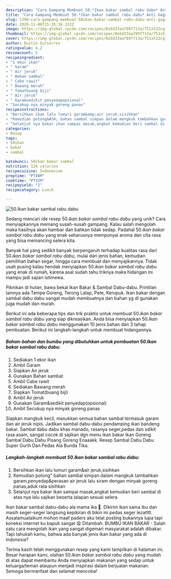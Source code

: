 ```yaml
---
description: "Cara Gampang Membuat 50.*Ikan bakar sambal rabu dabu* Anti Gagal"
title: "Cara Gampang Membuat 50.*Ikan bakar sambal rabu dabu* Anti Gagal"
slug: 1390-cara-gampang-membuat-50ikan-bakar-sambal-rabu-dabu-anti-gagal
date: 2020-11-06T15:35:16.322Z
image: https://img-global.cpcdn.com/recipes/0a5d33aa789f713a/751x532cq70/50ikan-bakar-sambal-rabu-dabu-foto-resep-utama.jpg
thumbnail: https://img-global.cpcdn.com/recipes/0a5d33aa789f713a/751x532cq70/50ikan-bakar-sambal-rabu-dabu-foto-resep-utama.jpg
cover: https://img-global.cpcdn.com/recipes/0a5d33aa789f713a/751x532cq70/50ikan-bakar-sambal-rabu-dabu-foto-resep-utama.jpg
author: Dustin Gutierrez
ratingvalue: 4.2
reviewcount: 5
recipeingredient:
- "1 ekor ikan"
- " Garam"
- " Air jeruk"
- " Bahan sambal"
- " Cabe rawit"
- " Bawang merah"
- " Tomatbuang biji"
- " Air jeruk"
- " Garamsedikit penyedapopsional"
- "Secukup nya minyak goreng panas"
recipeinstructions:
- "Bersihkan ikan lalu lumuri garam&amp;air jeruk,sisihkan"
- "Kemudian potong&#34; bahan sambal simpan dalam mangkuk tambahkan garam,penyedap&amp;perasan air jeruk lalu siram dengan minyak goreng panas,aduk rata sisihkan"
- "Selanjut nya bakar ikan sampai masak,angkat kemudian beri sambal di atas nya lalu sajikan beserta lalapan sesuai selera"
categories:
- Resep
tags:
- 50ikan
- bakar
- sambal

katakunci: 50ikan bakar sambal 
nutrition: 124 calories
recipecuisine: Indonesian
preptime: "PT40M"
cooktime: "PT32M"
recipeyield: "2"
recipecategory: Lunch

---
```



![50.*Ikan bakar sambal rabu dabu*](https://img-global.cpcdn.com/recipes/0a5d33aa789f713a/751x532cq70/50ikan-bakar-sambal-rabu-dabu-foto-resep-utama.jpg)

Sedang mencari ide resep 50.*ikan bakar sambal rabu dabu* yang unik? Cara menyiapkannya memang susah-susah gampang. Kalau salah mengolah maka hasilnya akan hambar dan bahkan tidak sedap. Padahal 50.*ikan bakar sambal rabu dabu* yang enak seharusnya mempunyai aroma dan cita rasa yang bisa memancing selera kita.

Banyak hal yang sedikit banyak berpengaruh terhadap kualitas rasa dari 50.*ikan bakar sambal rabu dabu*, mulai dari jenis bahan, kemudian pemilihan bahan segar, hingga cara membuat dan menyajikannya. Tidak usah pusing kalau hendak menyiapkan 50.*ikan bakar sambal rabu dabu* yang enak di rumah, karena asal sudah tahu triknya maka hidangan ini mampu jadi sajian istimewa.

Piknikan di hutan, bawa bekal Ikan Bakar &amp; Sambal Dabu-dabu. Printilan lainnya ada Tempe Goreng, Terong Lalap, Pete, Kerupuk. Ikan bakar dengan sambal dabu dabu sangat mudah membuatnya dan bahan yg di gunakan juga mudah dan murah.


Berikut ini ada beberapa tips dan trik praktis untuk membuat 50.*ikan bakar sambal rabu dabu* yang siap dikreasikan. Anda bisa menyiapkan 50.*Ikan bakar sambal rabu dabu* menggunakan 10 jenis bahan dan 3 tahap pembuatan. Berikut ini langkah-langkah untuk membuat hidangannya.

<!--inarticleads1-->

##### Bahan-bahan dan bumbu yang dibutuhkan untuk pembuatan 50.*Ikan bakar sambal rabu dabu*:

1. Sediakan 1 ekor ikan
1. Ambil  Garam
1. Siapkan  Air jeruk
1. Gunakan  Bahan sambal:
1. Ambil  Cabe rawit
1. Sediakan  Bawang merah
1. Siapkan  Tomat(buang biji)
1. Ambil  Air jeruk
1. Gunakan  Garam&amp;sedikit penyedap(opsional)
1. Ambil Secukup nya minyak goreng panas


Siapkan mangkuk kecil, masukkan semua bahan sambal termasuk garam dan air jeruk nipis. Jadikan sambal dabu-dabu pendamping ikan bandeng bakar. Sambal dabu dabu khas manado, rasanya seger,pedas dan sdikit rasa asam, sangat cocok di sajikan dgn menu ikan bakar Ikan Goreng Sambal Dabu Dabu Pisang Goreng Enaaakk. Resep Sambal Dabu Dabu Super Gurih Dan Pedas Ala Bunda Tika. 

<!--inarticleads2-->

##### Langkah-langkah membuat 50.*Ikan bakar sambal rabu dabu*:

1. Bersihkan ikan lalu lumuri garam&amp;air jeruk,sisihkan
1. Kemudian potong&#34; bahan sambal simpan dalam mangkuk tambahkan garam,penyedap&amp;perasan air jeruk lalu siram dengan minyak goreng panas,aduk rata sisihkan
1. Selanjut nya bakar ikan sampai masak,angkat kemudian beri sambal di atas nya lalu sajikan beserta lalapan sesuai selera


Ikan bakar sambal dabu-dabu ala mama ika 🥰. Dikirim ikan sama ibu dan masih seger-seger langsung kepikiran di bikin ini pedas seger lezatttt. Assalamualaikum mohon maaf paders aku telat posting bukannya lupa tapi koneksi internet ku bapuk sangat 😩 Ditambah. BUMBU IKAN BAKAR - Salah satu cara mengolah ikan yang sangat digemari masyarakat adalah dibakar. Tapi tahukah kamu, bahwa ada banyak jenis ikan bakar yang ada di Indonesia? 

Terima kasih telah menggunakan resep yang kami tampilkan di halaman ini. Besar harapan kami, olahan 50.*Ikan bakar sambal rabu dabu* yang mudah di atas dapat membantu Anda menyiapkan makanan yang sedap untuk keluarga/teman ataupun menjadi inspirasi dalam berjualan makanan. Semoga bermanfaat dan selamat mencoba!
